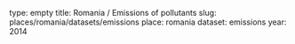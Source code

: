 type: empty
title: Romania / Emissions of pollutants
slug: places/romania/datasets/emissions
place: romania
dataset: emissions
year: 2014
